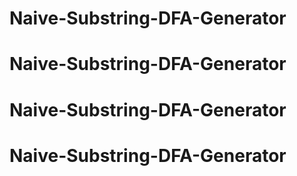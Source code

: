 # Naive-Substring-DFA-Generator
# Naive-Substring-DFA-Generator
# Naive-Substring-DFA-Generator
# Naive-Substring-DFA-Generator
